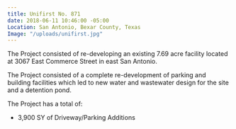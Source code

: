 ```yaml
---
title: Unifirst No. 871
date: 2018-06-11 10:46:00 -05:00
Location: San Antonio, Bexar County, Texas
Image: "/uploads/unifirst.jpg"
---
```


The Project consisted of re-developing an existing 7.69 acre facility located at 3067 East Commerce Street in east San Antonio.

The Project consisted of a complete re-development of parking and building facilities which led to new water and wastewater design for the site and a detention pond.

The Project has a total of:

* 3,900 SY of Driveway/Parking Additions